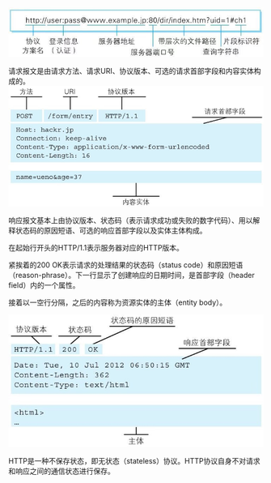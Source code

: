 ![](/assets/1761569579955_.pic.jpg)

请求报文是由请求方法、请求URI、协议版本、可选的请求首部字段和内容实体构成的。![](/assets/1771569580171_.pic_hd.jpg)

响应报文基本上由协议版本、状态码（表示请求成功或失败的数字代码）、用以解释状态码的原因短语、可选的响应首部字段以及实体主体构成。

在起始行开头的HTTP/1.1表示服务器对应的HTTP版本。

紧挨着的200 OK表示请求的处理结果的状态码（status code）和原因短语（reason-phrase）。下一行显示了创建响应的日期时间，是首部字段（header field）内的一个属性。

接着以一空行分隔，之后的内容称为资源实体的主体（entity body）。

![](/assets/1781569580331_.pic.jpg)

HTTP是一种不保存状态，即无状态（stateless）协议。HTTP协议自身不对请求和响应之间的通信状态进行保存。



